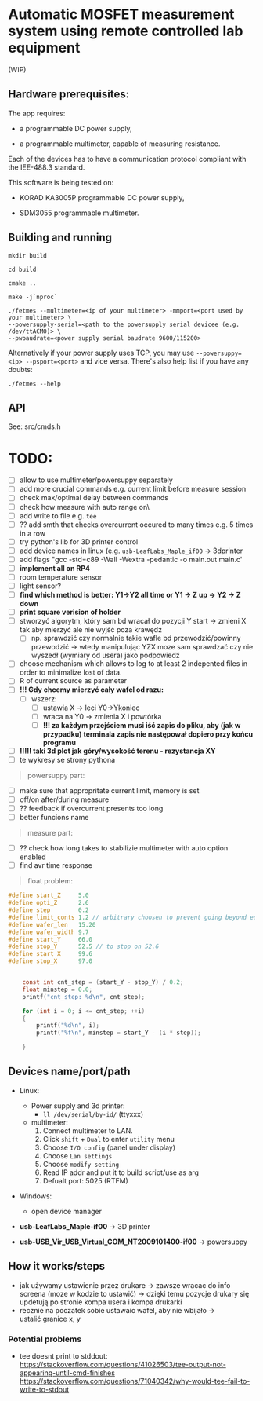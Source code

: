 # Automatic MOSFET measurement system using remote controlled lab equipment

(WIP)

## Hardware prerequisites:

The app requires:

- a programmable DC power supply,

- a programmable multimeter, capable of measuring resistance.

Each of the devices has to have a communication protocol compliant with the IEE-488.3 standard.

This software is being tested on:

- KORAD KA3005P programmable DC power supply,

- SDM3055 programmable multimeter.

## Building and running 

```
mkdir build

cd build 

cmake ..

make -j`nproc`
```

``` 
./fetmes --multimeter=<ip of your multimeter> -mmport=<port used by your multimeter> \
--powersupply-serial=<path to the powersupply serial devicee (e.g. /dev/ttACM0)> \ 
--pwbaudrate=<power supply serial baudrate 9600/115200>
``` 

Alternatively if your power supply uses TCP, you may use `--powersuppy=<ip> --psport=<port>` and vice versa.
There's also help list if you have any doubts:

```
./fetmes --help
```

## API

See: src/cmds.h



# TODO:
- [ ] allow to use multimeter/powersuppy separately 
- [ ] add more crucial commands e.g. current limit before measure session 
- [ ] check max/optimal delay between commands 
- [ ] check how measure with auto range on\
- [ ] add write to file e.g. `tee` 
- [ ] ?? add  smth that checks overcurrent occured to many times e.g. 5 times in a row
- [ ] try python's lib for 3D printer control 
- [ ] add device names in linux (e.g. `usb-LeafLabs_Maple_if00` -> 3dprinter
- [ ] add flags "gcc -std=c89 -Wall -Wextra -pedantic -o main.out main.c'
- [ ] **implement all on RP4** 
- [ ] room temperature sensor
- [ ] light sensor?
- [ ] **find which method is better: Y1->Y2 all time or Y1 -> Z up -> Y2 -> Z down**
- [ ] **print square verision of holder**
- [ ] stworzyć algorytm, który sam bd wracał do pozycji Y start -> zmieni X tak aby mierzyć ale nie wyjść poza krawędź 
    - [ ] np. sprawdzić czy normalnie takie wafle bd przewodzić/powinny przewodzić -> wtedy manipulując YZX moze sam sprawdzać czy nie wyszedł (wymiary od usera) jako podpowiedź
- [ ] choose mechanism which allows to log to at least 2 indepented files in order to minimalize lost of data.
- [ ] R of current source as parameter 
- [ ] **!!! Gdy chcemy mierzyć cały wafel od razu:**
    - [ ] wszerz:
        - [ ] ustawia X -> leci Y0->Ykoniec 
        - [ ] wraca na Y0 -> zmienia X i powtórka 
        - [ ] **!!! za każdym przejściem musi iść zapis do pliku, aby (jak w przypadku) terminala zapis nie następował dopiero przy końcu programu**
- [ ] **!!!!! taki 3d plot jak góry/wysokość terenu - rezystancja XY**
- [ ] te wykresy se strony pythona

> powersuppy part:

- [ ] make sure that appropritate current limit, memory is set 
- [ ] off/on after/during measure
- [ ] ?? feedback if overcurrent presents too long
- [ ] better funcions name

> measure part:
- [ ] ?? check how long takes to stabilizie multimeter with auto option enabled 
- [ ] find avr time response

> float problem: 

```c
#define start_Z     5.0
#define opti_Z      2.6
#define step        0.2
#define limit_conts 1.2 // arbitrary choosen to prevent going beyond edge of wafer
#define wafer_len   15.20 
#define wafer_width 9.7
#define start_Y     66.0
#define stop_Y      52.5 // to stop on 52.6
#define start_X     99.6
#define stop_X      97.0


    const int cnt_step = (start_Y - stop_Y) / 0.2;
    float minstep = 0.0;
    printf("cnt_step: %d\n", cnt_step);

    for (int i = 0; i <= cnt_step; ++i)
    {
        printf("%d\n", i);
        printf("%f\n", minstep = start_Y - (i * step));

    }

```

## Devices name/port/path

- Linux:
    - Power supply and 3d printer:
        - `ll /dev/serial/by-id/` (ttyxxx)
    - multimeter:
        1. Connect multimeter to LAN. 
        2. Click `shift` + `Dual` to enter `utility` menu
        3. Choose `I/O config` (panel under display)
        4. Choose `Lan settings`
        5. Choose `modify setting`
        6. Read IP addr and put it to build script/use as arg
        7. Defualt port: 5025 (RTFM)
- Windows: 
    - open device manager 

- **usb-LeafLabs_Maple-if00** -> 3D printer
- **usb-USB_Vir_USB_Virtual_COM_NT2009101400-if00** -> powersuppy 

## How it works/steps


- jak używamy ustawienie przez drukare -> zawsze wracac do info screena (moze w kodzie to ustawić) -> dzięki temu pozycje drukary się updetują po stronie kompa usera i kompa drukarki
- recznie na poczatek sobie ustawaic wafel, aby nie wbijało -> ustalić granice x, y
### Potential problems 

- tee doesnt print to stddout: https://stackoverflow.com/questions/41026503/tee-output-not-appearing-until-cmd-finishes https://stackoverflow.com/questions/71040342/why-would-tee-fail-to-write-to-stdout



